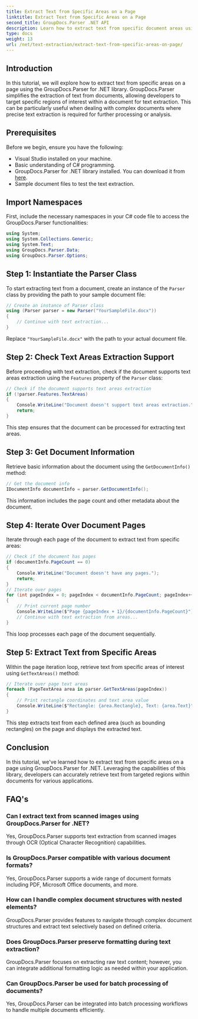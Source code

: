 ```yaml
---
title: Extract Text from Specific Areas on a Page
linktitle: Extract Text from Specific Areas on a Page
second_title: GroupDocs.Parser .NET API
description: Learn how to extract text from specific document areas using GroupDocs.Parser for .NET. Targeted and precise text extraction for your applications.
type: docs
weight: 13
url: /net/text-extraction/extract-text-from-specific-areas-on-page/
---
```

## Introduction
In this tutorial, we will explore how to extract text from specific areas on a page using the GroupDocs.Parser for .NET library. GroupDocs.Parser simplifies the extraction of text from documents, allowing developers to target specific regions of interest within a document for text extraction. This can be particularly useful when dealing with complex documents where precise text extraction is required for further processing or analysis.
## Prerequisites
Before we begin, ensure you have the following:
- Visual Studio installed on your machine.
- Basic understanding of C# programming.
- GroupDocs.Parser for .NET library installed. You can download it from [here](https://releases.groupdocs.com/parser/net/).
- Sample document files to test the text extraction.
## Import Namespaces
First, include the necessary namespaces in your C# code file to access the GroupDocs.Parser functionalities:
```csharp
using System;
using System.Collections.Generic;
using System.Text;
using GroupDocs.Parser.Data;
using GroupDocs.Parser.Options;
```
## Step 1: Instantiate the Parser Class
To start extracting text from a document, create an instance of the `Parser` class by providing the path to your sample document file:
```csharp
// Create an instance of Parser class
using (Parser parser = new Parser("YourSampleFile.docx"))
{
    // Continue with text extraction...
}
```
Replace `"YourSampleFile.docx"` with the path to your actual document file.
## Step 2: Check Text Areas Extraction Support
Before proceeding with text extraction, check if the document supports text areas extraction using the `Features` property of the `Parser` class:
```csharp
// Check if the document supports text areas extraction
if (!parser.Features.TextAreas)
{
    Console.WriteLine("Document doesn't support text areas extraction.");
    return;
}
```
This step ensures that the document can be processed for extracting text areas.
## Step 3: Get Document Information
Retrieve basic information about the document using the `GetDocumentInfo()` method:
```csharp
// Get the document info
IDocumentInfo documentInfo = parser.GetDocumentInfo();
```
This information includes the page count and other metadata about the document.
## Step 4: Iterate Over Document Pages
Iterate through each page of the document to extract text from specific areas:
```csharp
// Check if the document has pages
if (documentInfo.PageCount == 0)
{
    Console.WriteLine("Document doesn't have any pages.");
    return;
}
// Iterate over pages
for (int pageIndex = 0; pageIndex < documentInfo.PageCount; pageIndex++)
{
    // Print current page number
    Console.WriteLine($"Page {pageIndex + 1}/{documentInfo.PageCount}");
    // Continue with text extraction from areas...
}
```
This loop processes each page of the document sequentially.
## Step 5: Extract Text from Specific Areas
Within the page iteration loop, retrieve text from specific areas of interest using `GetTextAreas()` method:
```csharp
// Iterate over page text areas
foreach (PageTextArea area in parser.GetTextAreas(pageIndex))
{
    // Print rectangle coordinates and text area value
    Console.WriteLine($"Rectangle: {area.Rectangle}, Text: {area.Text}");
}
```
This step extracts text from each defined area (such as bounding rectangles) on the page and displays the extracted text.
## Conclusion
In this tutorial, we've learned how to extract text from specific areas on a page using GroupDocs.Parser for .NET. Leveraging the capabilities of this library, developers can accurately retrieve text from targeted regions within documents for various applications.

## FAQ's
### Can I extract text from scanned images using GroupDocs.Parser for .NET?
Yes, GroupDocs.Parser supports text extraction from scanned images through OCR (Optical Character Recognition) capabilities.
### Is GroupDocs.Parser compatible with various document formats?
Yes, GroupDocs.Parser supports a wide range of document formats including PDF, Microsoft Office documents, and more.
### How can I handle complex document structures with nested elements?
GroupDocs.Parser provides features to navigate through complex document structures and extract text selectively based on defined criteria.
### Does GroupDocs.Parser preserve formatting during text extraction?
GroupDocs.Parser focuses on extracting raw text content; however, you can integrate additional formatting logic as needed within your application.
### Can GroupDocs.Parser be used for batch processing of documents?
Yes, GroupDocs.Parser can be integrated into batch processing workflows to handle multiple documents efficiently.
